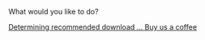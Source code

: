What would you like to do?

<div class="btn-group" role="group" aria-label="...">
    <a role="button" class="btn btn-success" id="cogsci-recommended-download-link" href="/">
        Determining recommended download …
    </a>
    <a role="button" class="btn btn-danger" href="https://www.buymeacoffee.com/cogsci">
        <span class="glyphicon glyphicon-heart" aria-hidden="true"></span>
        Buy us a coffee
    </a>
</div>
